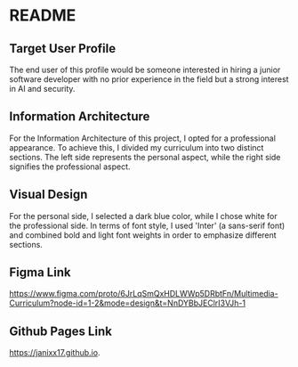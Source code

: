 # README
## Target User Profile
The end user of this profile would be someone interested in hiring a junior software developer with no prior experience in the field but a strong interest in AI and security.

## Information Architecture
For the Information Architecture of this project, I opted for a professional appearance. To achieve this, I divided my curriculum into two distinct sections. The left side represents the personal aspect, while the right side signifies the professional aspect.

## Visual Design
For the personal side, I selected a dark blue color, while I chose white for the professional side. In terms of font style, I used 'Inter' (a sans-serif font) and combined bold and light font weights in order to emphasize different sections.

## Figma Link
https://www.figma.com/proto/6JrLqSmQxHDLWWp5DRbtFn/Multimedia-Curriculum?node-id=1-2&mode=design&t=NnDYBbJEClrI3VJh-1

## Github Pages Link
https://janixx17.github.io.
